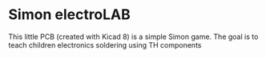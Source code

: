 # Simon electroLAB
 This little PCB (created with Kicad 8) is a simple Simon game. The goal is to teach children electronics soldering using TH components
